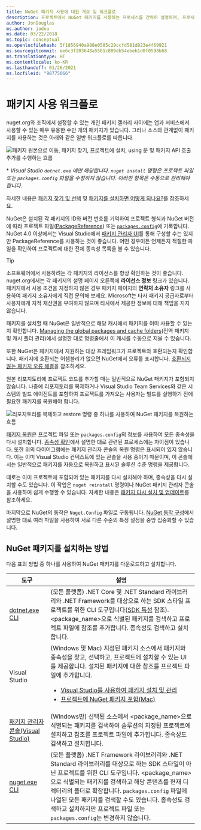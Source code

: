 ```yaml
---
title: NuGet 패키지 사용에 대한 개요 및 워크플로
description: 프로젝트에서 NuGet 패키지를 사용하는 프로세스를 간략히 설명하며, 프로세스의 다른 특정 부분에 대한 링크가 포함되어 있습니다.
author: JonDouglas
ms.author: jodou
ms.date: 03/22/2018
ms.topic: conceptual
ms.openlocfilehash: 5f1856940a988e0585c29ccfd581d823e4f69921
ms.sourcegitcommit: ee6c3f203648a5561c809db54ebeb1d0f0598b68
ms.translationtype: HT
ms.contentlocale: ko-KR
ms.lasthandoff: 01/26/2021
ms.locfileid: "98775066"
---
```

# <a name="package-consumption-workflow"></a>패키지 사용 워크플로

nuget.org와 조직에서 설정할 수 있는 개인 패키지 갤러리 사이에는 앱과 서비스에서 사용할 수 있는 매우 유용한 수만 개의 패키지가 있습니다. 그러나 소스와 관계없이 패키지를 사용하는 것은 아래와 같은 일반 워크플로를 따릅니다.

![패키지 원본으로 이동, 패키지 찾기, 프로젝트에 설치, using 문 및 패키지 API 호출 추가를 수행하는 흐름](media/Overview-01-GeneralFlow.png)

\* _Visual Studio `dotnet.exe` 에만 해당합니다. `nuget install` 명령은 프로젝트 파일 또는 `packages.config` 파일을 수정하지 않습니다. 이러한 항목은 수동으로 관리해야 합니다._

자세한 내용은 [패키지 찾기 및 선택](../consume-packages/finding-and-choosing-packages.md) 및 [패키지를 설치하면 어떻게 되나요?](../concepts/package-installation-process.md)를 참조하세요.

NuGet은 설치된 각 패키지의 ID와 버전 번호를 기억하여 프로젝트 형식과 NuGet 버전에 따라 프로젝트 파일([PackageReference](../consume-packages/package-references-in-project-files.md)) 또는 [`packages.config`](../reference/packages-config.md)에 기록합니다. NuGet 4.0 이상에서는 Visual Studio에서 [패키지 관리자 UI](install-use-packages-visual-studio.md)를 통해 구성할 수는 있지만 PackageReference를 사용하는 것이 좋습니다. 어떤 경우이든 언제든지 적절한 파일을 확인하여 프로젝트에 대한 전체 종속성 목록을 볼 수 있습니다.

> [!Tip]
> 소프트웨어에서 사용하려는 각 패키지의 라이선스를 항상 확인하는 것이 좋습니다. nuget.org에서는 각 패키지의 설명 페이지 오른쪽에 **라이선스 정보** 링크가 있습니다. 패키지에서 사용 조건을 지정하지 않은 경우 패키지 페이지의 **연락처 소유자** 링크를 사용하여 패키지 소유자에게 직접 문의해 보세요. Microsoft는 타사 패키지 공급자로부터 사용자에게 지적 재산권을 부여하지 않으며 타사에서 제공한 정보에 대해 책임을 지지 않습니다.

패키지를 설치할 때 NuGet은 일반적으로 해당 캐시에서 패키지를 이미 사용할 수 있는지 확인합니다. [Managing the global packages and cache folders](../consume-packages/managing-the-global-packages-and-cache-folders.md)(전역 패키지 및 캐시 폴더 관리)에서 설명한 대로 명령줄에서 이 캐시를 수동으로 지울 수 있습니다.

또한 NuGet은 패키지에서 지원하는 대상 프레임워크가 프로젝트와 호환되는지 확인합니다. 패키지에 호환되는 어셈블리가 없으면 NuGet에서 오류를 표시합니다. [호환되지 않는 패키지 오류 해결](../concepts/dependency-resolution.md#resolving-incompatible-package-errors)을 참조하세요.

원본 리포지토리에 프로젝트 코드를 추가할 때는 일반적으로 NuGet 패키지가 포함되지 않습니다. 나중에 리포지토리를 복제하거나 Visual Studio Team Services와 같은 시스템의 빌드 에이전트를 포함하여 프로젝트를 가져오는 사용자는 빌드를 실행하기 전에 필요한 패키지를 복원해야 합니다.

![리포지토리를 복제하고 restore 명령 중 하나를 사용하여 NuGet 패키지를 복원하는 흐름](media/Overview-02-RestoreFlow.png)

[패키지 복원](../consume-packages/package-restore.md)은 프로젝트 파일 또는 `packages.config`의 정보를 사용하여 모든 종속성을 다시 설치합니다. [종속성 확인](../concepts/dependency-resolution.md)에서 설명한 대로 관련된 프로세스에는 차이점이 있습니다. 또한 위의 다이어그램에는 패키지 관리자 콘솔의 복원 명령은 표시되어 있지 않습니다. 이는 이미 Visual Studio 컨텍스트에 있는 콘솔을 사용 중이기 때문이며, 이 콘솔에서는 일반적으로 패키지를 자동으로 복원하고 표시된 솔루션 수준 명령을 제공합니다.

때로는 이미 프로젝트에 포함되어 있는 패키지를 다시 설치해야 하며, 종속성을 다시 설치할 수도 있습니다. 이 작업은 `nuget reinstall` 명령이나 NuGet 패키지 관리자 콘솔을 사용하여 쉽게 수행할 수 있습니다. 자세한 내용은 [패키지 다시 설치 및 업데이트](../consume-packages/reinstalling-and-updating-packages.md)를 참조하세요.

마지막으로 NuGet의 동작은 `Nuget.Config` 파일로 구동됩니다. [NuGet 동작 구성](../consume-packages/configuring-nuget-behavior.md)에서 설명한 대로 여러 파일을 사용하여 서로 다른 수준의 특정 설정을 중앙 집중화할 수 있습니다.

## <a name="ways-to-install-a-nuget-package"></a>NuGet 패키지를 설치하는 방법

다음 표의 방법 중 하나를 사용하여 NuGet 패키지를 다운로드하고 설치합니다.

| 도구 | 설명 |
| --- | --- |
| [dotnet.exe CLI](install-use-packages-dotnet-cli.md) | (모든 플랫폼) .NET Core 및 .NET Standard 라이브러리와 .NET Framework를 대상으로 하는 SDK 스타일 프로젝트를 위한 CLI 도구입니다([SDK 특성](/dotnet/core/tools/csproj#additions) 참조). \<package_name\>으로 식별된 패키지를 검색하고 프로젝트 파일에 참조를 추가합니다. 종속성도 검색하고 설치합니다. |
| Visual Studio | (Windows 및 Mac) 지정된 패키지 소스에서 패키지와 종속성을 찾고, 선택하고, 프로젝트에 설치할 수 있는 UI를 제공합니다. 설치된 패키지에 대한 참조를 프로젝트 파일에 추가합니다.<ul><li>[Visual Studio를 사용하여 패키지 설치 및 관리](install-use-packages-visual-studio.md)</li><li>[프로젝트에 NuGet 패키지 포함(Mac)](/visualstudio/mac/nuget-walkthrough)</li></ul> |
| [패키지 관리자 콘솔(Visual Studio)](install-use-packages-powershell.md) | (Windows만) 선택된 소스에서 \<package_name\>으로 식별되는 패키지를 검색하여 솔루션의 지정된 프로젝트에 설치하고 참조를 프로젝트 파일에 추가합니다. 종속성도 검색하고 설치합니다. |
| [nuget.exe CLI](install-use-packages-nuget-cli.md) | (모든 플랫폼) .NET Framework 라이브러리와 .NET Standard 라이브러리를 대상으로 하는 SDK 스타일이 아닌 프로젝트를 위한 CLI 도구입니다. \<package_name\>으로 식별되는 패키지를 검색하고 해당 콘텐츠를 현재 디렉터리의 폴더로 확장합니다. `packages.config` 파일에 나열된 모든 패키지를 검색할 수도 있습니다. 종속성도 검색하고 설치하지만 프로젝트 파일 또는 `packages.config`는 변경하지 않습니다. |

